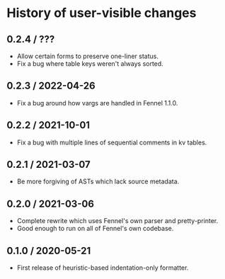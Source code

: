 # History of user-visible changes

## 0.2.4 / ???

* Allow certain forms to preserve one-liner status.
* Fix a bug where table keys weren't always sorted.

## 0.2.3 / 2022-04-26

* Fix a bug around how vargs are handled in Fennel 1.1.0.

## 0.2.2 / 2021-10-01

* Fix a bug with multiple lines of sequential comments in kv tables.

## 0.2.1 / 2021-03-07

* Be more forgiving of ASTs which lack source metadata.

## 0.2.0 / 2021-03-06

* Complete rewrite which uses Fennel's own parser and pretty-printer.
* Good enough to run on all of Fennel's own codebase.

## 0.1.0 / 2020-05-21

* First release of heuristic-based indentation-only formatter.
